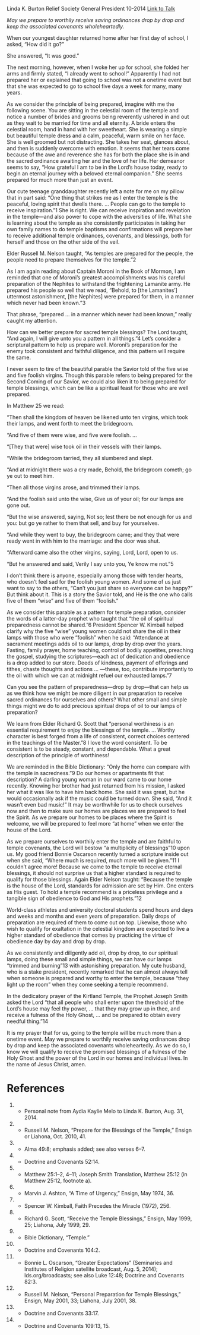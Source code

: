 Linda K. Burton
Relief Society General President
10-2014
[Link to Talk](https://www.churchofjesuschrist.org/study/general-conference/2014/10/prepared-in-a-manner-that-never-had-been-known?lang=eng)

_May we prepare to worthily receive saving ordinances drop by drop and keep the associated covenants wholeheartedly._

When our youngest daughter returned home after her first day of school, I asked, “How did it go?”

She answered, “It was good.”

The next morning, however, when I woke her up for school, she folded her arms and firmly stated, “I already went to school!” Apparently I had not prepared her or explained that going to school was not a onetime event but that she was expected to go to school five days a week for many, many years.

As we consider the principle of being prepared, imagine with me the following scene. You are sitting in the celestial room of the temple and notice a number of brides and grooms being reverently ushered in and out as they wait to be married for time and all eternity. A bride enters the celestial room, hand in hand with her sweetheart. She is wearing a simple but beautiful temple dress and a calm, peaceful, warm smile on her face. She is well groomed but not distracting. She takes her seat, glances about, and then is suddenly overcome with emotion. It seems that her tears come because of the awe and reverence she has for both the place she is in and the sacred ordinance awaiting her and the love of her life. Her demeanor seems to say, “How grateful I am to be in the Lord’s house today, ready to begin an eternal journey with a beloved eternal companion.” She seems prepared for much more than just an event.

Our cute teenage granddaughter recently left a note for me on my pillow that in part said: “One thing that strikes me as I enter the temple is the peaceful, loving spirit that dwells there. … People can go to the temple to receive inspiration.”1 She is right. We can receive inspiration and revelation in the temple—and also power to cope with the adversities of life. What she is learning about the temple as she consistently participates in taking her own family names to do temple baptisms and confirmations will prepare her to receive additional temple ordinances, covenants, and blessings, both for herself and those on the other side of the veil.

Elder Russell M. Nelson taught, “As temples are prepared for the people, the people need to prepare themselves for the temple.”2

As I am again reading about Captain Moroni in the Book of Mormon, I am reminded that one of Moroni’s greatest accomplishments was his careful preparation of the Nephites to withstand the frightening Lamanite army. He prepared his people so well that we read, “Behold, to [the Lamanites’] uttermost astonishment, [the Nephites] were prepared for them, in a manner which never had been known.”3

That phrase, “prepared … in a manner which never had been known,” really caught my attention.

How can we better prepare for sacred temple blessings? The Lord taught, “And again, I will give unto you a pattern in all things.”4 Let’s consider a scriptural pattern to help us prepare well. Moroni’s preparation for the enemy took consistent and faithful diligence, and this pattern will require the same.

I never seem to tire of the beautiful parable the Savior told of the five wise and five foolish virgins. Though this parable refers to being prepared for the Second Coming of our Savior, we could also liken it to being prepared for temple blessings, which can be like a spiritual feast for those who are well prepared.

In Matthew 25 we read:

“Then shall the kingdom of heaven be likened unto ten virgins, which took their lamps, and went forth to meet the bridegroom.

“And five of them were wise, and five were foolish. …

“[They that were] wise took oil in their vessels with their lamps.

“While the bridegroom tarried, they all slumbered and slept.

“And at midnight there was a cry made, Behold, the bridegroom cometh; go ye out to meet him.

“Then all those virgins arose, and trimmed their lamps.

“And the foolish said unto the wise, Give us of your oil; for our lamps are gone out.

“But the wise answered, saying, Not so; lest there be not enough for us and you: but go ye rather to them that sell, and buy for yourselves.

“And while they went to buy, the bridegroom came; and they that were ready went in with him to the marriage: and the door was shut.

“Afterward came also the other virgins, saying, Lord, Lord, open to us.

“But he answered and said, Verily I say unto you, Ye know me not.”5

I don’t think there is anyone, especially among those with tender hearts, who doesn’t feel sad for the foolish young women. And some of us just want to say to the others, “Can’t you just share so everyone can be happy?” But think about it. This is a story the Savior told, and He is the one who calls five of them “wise” and five of them “foolish.”

As we consider this parable as a pattern for temple preparation, consider the words of a latter-day prophet who taught that “the oil of spiritual preparedness cannot be shared.”6 President Spencer W. Kimball helped clarify why the five “wise” young women could not share the oil in their lamps with those who were “foolish” when he said: “Attendance at sacrament meetings adds oil to our lamps, drop by drop over the years. Fasting, family prayer, home teaching, control of bodily appetites, preaching the gospel, studying the scriptures—each act of dedication and obedience is a drop added to our store. Deeds of kindness, payment of offerings and tithes, chaste thoughts and actions … —these, too, contribute importantly to the oil with which we can at midnight refuel our exhausted lamps.”7

Can you see the pattern of preparedness—drop by drop—that can help us as we think how we might be more diligent in our preparation to receive sacred ordinances for ourselves and others? What other small and simple things might we do to add precious spiritual drops of oil to our lamps of preparation?

We learn from Elder Richard G. Scott that “personal worthiness is an essential requirement to enjoy the blessings of the temple. … Worthy character is best forged from a life of consistent, correct choices centered in the teachings of the Master.”8 I love the word consistent. To be consistent is to be steady, constant, and dependable. What a great description of the principle of worthiness!

We are reminded in the Bible Dictionary: “Only the home can compare with the temple in sacredness.”9 Do our homes or apartments fit that description? A darling young woman in our ward came to our home recently. Knowing her brother had just returned from his mission, I asked her what it was like to have him back home. She said it was great, but he would occasionally ask if the music could be turned down. She said, “And it wasn’t even bad music!” It may be worthwhile for us to check ourselves now and then to make sure our homes are places we are prepared to feel the Spirit. As we prepare our homes to be places where the Spirit is welcome, we will be prepared to feel more “at home” when we enter the house of the Lord.

As we prepare ourselves to worthily enter the temple and are faithful to temple covenants, the Lord will bestow “a multiplicity of blessings”10 upon us. My good friend Bonnie Oscarson recently turned a scripture inside out when she said, “Where much is required, much more will be given.”11 I couldn’t agree more! Because we come to the temple to receive eternal blessings, it should not surprise us that a higher standard is required to qualify for those blessings. Again Elder Nelson taught: “Because the temple is the house of the Lord, standards for admission are set by Him. One enters as His guest. To hold a temple recommend is a priceless privilege and a tangible sign of obedience to God and His prophets.”12

World-class athletes and university doctoral students spend hours and days and weeks and months and even years of preparation. Daily drops of preparation are required of them to come out on top. Likewise, those who wish to qualify for exaltation in the celestial kingdom are expected to live a higher standard of obedience that comes by practicing the virtue of obedience day by day and drop by drop.

As we consistently and diligently add oil, drop by drop, to our spiritual lamps, doing these small and simple things, we can have our lamps “trimmed and burning”13 with astonishing preparation. My cute husband, who is a stake president, recently remarked that he can almost always tell when someone is prepared and worthy to enter the temple, because “they light up the room” when they come seeking a temple recommend.

In the dedicatory prayer of the Kirtland Temple, the Prophet Joseph Smith asked the Lord “that all people who shall enter upon the threshold of the Lord’s house may feel thy power, … that they may grow up in thee, and receive a fulness of the Holy Ghost, … and be prepared to obtain every needful thing.”14

It is my prayer that for us, going to the temple will be much more than a onetime event. May we prepare to worthily receive saving ordinances drop by drop and keep the associated covenants wholeheartedly. As we do so, I know we will qualify to receive the promised blessings of a fulness of the Holy Ghost and the power of the Lord in our homes and individual lives. In the name of Jesus Christ, amen.

# References
1. - Personal note from Aydia Kaylie Melo to Linda K. Burton, Aug. 31, 2014.
2. - Russell M. Nelson, “Prepare for the Blessings of the Temple,” Ensign or Liahona, Oct. 2010, 41.
3. - Alma 49:8; emphasis added; see also verses 6–7.
4. - Doctrine and Covenants 52:14.
5. - Matthew 25:1–2, 4–11; Joseph Smith Translation, Matthew 25:12 (in Matthew 25:12, footnote a).
6. - Marvin J. Ashton, “A Time of Urgency,” Ensign, May 1974, 36.
7. - Spencer W. Kimball, Faith Precedes the Miracle (1972), 256.
8. - Richard G. Scott, “Receive the Temple Blessings,” Ensign, May 1999, 25; Liahona, July 1999, 29.
9. - Bible Dictionary, “Temple.”
10. - Doctrine and Covenants 104:2.
11. - Bonnie L. Oscarson, “Greater Expectations” (Seminaries and Institutes of Religion satellite broadcast, Aug. 5, 2014); lds.org/broadcasts; see also Luke 12:48; Doctrine and Covenants 82:3.
12. - Russell M. Nelson, “Personal Preparation for Temple Blessings,” Ensign, May 2001, 33; Liahona, July 2001, 38.
13. - Doctrine and Covenants 33:17.
14. - Doctrine and Covenants 109:13, 15.